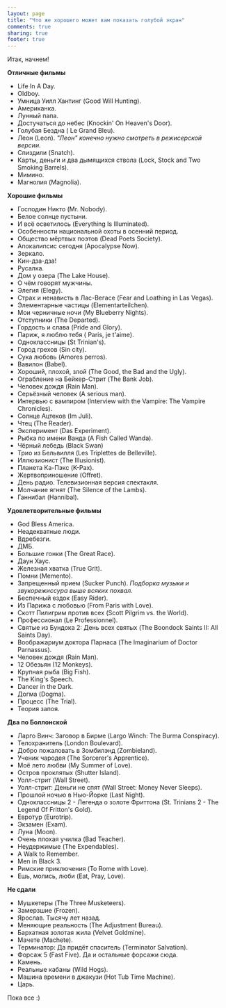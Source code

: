 ```yaml
---
layout: page
title: "Что же хорошего может вам показать голубой экран"
comments: true
sharing: true
footer: true
---
```


Итак, начнем!

__Отличные фильмы__

* Life In A Day.
* Oldboy.
* Умница Уилл Хантинг (Good Will Hunting).
* Американка.
* Лунный папа.
* Достучаться до небес (Knockin' On Heaven's Door).
* Голубая Бездна ( Le Grand Bleu).
* Леон (Leon). *"Леон" конечно нужно смотреть в режисерской версии.*
* Спиздили (Snatch).
* Карты, деньги и два дымящихся ствола (Lock, Stock and Two Smoking Barrels).
* Мимино.
* Магнолия (Magnolia).


__Хорошие фильмы__

* Господин Никто (Mr. Nobody).
* Белое солнце пустыни.
* И всё осветилось (Everything Is Illuminated).
* Особенности национальной охоты в осенний период.
* Общество мёртвых поэтов (Dead Poets Society).
* Апокалипсис сегодня (Apocalypse Now).
* Зеркало.
* Кин-дза-дза!
* Русалка.
* Дом у озера (The Lake House).
* О чём говорят мужчины.
* Элегия (Elegy).
* Страх и ненависть в Лас-Вегасе (Fear and Loathing in Las Vegas).
* Элементарные частицы (Elementarteilchen).
* Мои черничные ночи (My Blueberry Nights).
* Отступники (The Departed).
* Гордость и слава (Pride and Glory).
* Париж, я люблю тебя ( Paris, je t'aime).
* Одноклассницы (St Trinian's).
* Город грехов (Sin city).
* Сука любовь (Amores perros).
* Вавилон (Babel).
* Хороший, плохой, злой (The Good, the Bad and the Ugly).
* Ограбление на Бейкер-Стрит (The Bank Job).
* Человек дождя (Rain Man).
* Серьёзный человек (A serious man).
* Интервью с вампиром (Interview with the Vampire: The Vampire Chronicles).
* Солнце Ацтеков (Im Juli).
* Чтец (The Reader).
* Эксперимент (Das Experiment).
* Рыбка по имени Ванда (A Fish Called Wanda).
* Чёрный лебедь (Black Swan)
* Трио из Бельвилля (Les Triplettes de Belleville).
* Иллюзионист (The Illusionist).
* Планета Ка-Пэкс (K-Pax).
* Жертвоприношение (Offret).
* День радио. Телевизионная версия спектакля.
* Молчание ягнят (The Silence of the Lambs).
* Ганнибал (Hannibal).


__Удовлетворительные фильмы__

* God Bless America.
* Неадекватные люди.
* Вдребезги.
* ДМБ.
* Большие гонки (The Great Race).
* Даун Хаус.
* Железная хватка (True Grit).
* Помни (Memento).
* Запрещенный прием (Sucker Punch). *Подборка музыки и звукорежиссура выше всяких похвал.*
* Беспечный ездок (Easy Rider).
* Из Парижа с любовью (From Paris with Love).
* Скотт Пилигрим против всех (Scott Pilgrim vs. the World).
* Профессионал (Le Professionnel).
* Святые из Бундока 2: День всех святых (The Boondock Saints II: All Saints Day).
* Воображариум доктора Парнаса (The Imaginarium of Doctor Parnassus).
* Человек дождя (Rain Man).
* 12 Обезьян (12 Monkeys).
* Крупная рыба (Big Fish).
* The King's Speech.
* Dancer in the Dark.
* Догма (Dogma).
* Процесс (The Trial).
* Теория запоя.


__Два по Боллонской__

* Ларго Винч: Заговор в Бирме (Largo Winch: The Burma Conspiracy).
* Телохранитель (London Boulevard).
* Добро пожаловать в Зомбилэнд (Zombieland).
* Ученик чародея (The Sorcerer's Apprentice).
* Моё лето любви (My Summer of Love).
* Остров проклятых (Shutter Island).
* Уолл-стрит (Wall Street).
* Уолл-стрит: Деньги не спят (Wall Street: Money Never Sleeps).
* Прошлой ночью в Нью-Йорке (Last Night).
* Одноклассницы 2 - Легенда о золоте Фриттона (St. Trinians 2 - The Legend Of Fritton's Gold).
* Евротур (Eurotrip).
* Экзамен (Exam).
* Луна (Moon).
* Очень плохая училка (Bad Teacher).
* Неудержимые (The Expendables).
* A Walk to Remember.
* Men in Black 3.
* Римские приключения (To Rome with Love).
* Ешь, молись, люби (Eat, Pray, Love).


__Не сдали__

* Мушкетеры (The Three Musketeers).
* Замерзшие (Frozen).
* Ярослав. Тысячу лет назад.
* Меняющие реальность (The Adjustment Bureau).
* Бархатная золотая жила (Velvet Goldmine).
* Мачете (Machete).
* Терминатор: Да придёт спаситель (Terminator Salvation).
* Форсаж 5 (Fast Five). Да и остальные форсажи сюда.
* Камень.
* Реальные кабаны (Wild Hogs).
* Машина времени в джакузи (Hot Tub Time Machine).
* Царь.

Пока все :)